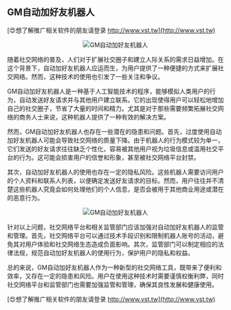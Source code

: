 ## **GM自动加好友机器人**

[😍想了解推广相关软件的朋友请登录 http://www.vst.tw](http://www.vst.tw)

 <center><img src="https://vst.tw/MP4/tuiguang/png/3.png" alt="GM自动加好友机器人"></center>

随着社交网络的普及，人们对于扩展社交圈子和建立人际关系的需求日益增加。在这个背景下，自动加好友机器人应运而生，为用户提供了一种便捷的方式来扩展社交网络。然而，这种技术的使用也引发了一些关注和争议。

GM自动加好友机器人是一种基于人工智能技术的程序，能够模拟人类用户的行为，自动发送好友请求并与其他用户建立联系。它的出现使得用户可以轻松地增加自己的社交圈子，节省了大量的时间和精力。尤其是对于那些需要频繁拓展社交网络的商务人士来说，这种机器人提供了一种有效的解决方案。

然而，GM自动加好友机器人也存在一些潜在的隐患和问题。首先，过度使用自动加好友机器人可能会导致社交网络的质量下降。由于机器人的行为模式较为单一，它们发送的好友请求往往缺乏个性化，容易被其他用户视为垃圾信息或滥用社交平台的行为。这可能会损害用户的信誉和形象，甚至被社交网络平台封禁。

其次，自动加好友机器人的使用也存在一定的隐私风险。这些机器人需要访问用户的个人资料和联系人列表，以便确定发送好友请求的目标。然而，用户往往并不清楚这些机器人究竟会如何处理他们的个人信息，是否会被用于其他商业用途或潜在的恶意行为。

 <center><img src="https://vst.tw/MP4/tuiguang/png/8.png" alt="GM自动加好友机器人"></center>

针对以上问题，社交网络平台和相关监管部门应该加强对自动加好友机器人的监管和管理。首先，社交网络平台可以通过技术手段识别和限制机器人账号的活动，避免其对用户体验和社交网络生态造成负面影响。其次，监管部门可以制定相应的法律法规，规范自动加好友机器人的使用行为，保护用户的隐私和权益。

总的来说，GM自动加好友机器人作为一种新型的社交网络工具，既带来了便利和效率，又存在一定的隐患和风险。用户在使用这种技术时需要谨慎权衡利弊，同时社交网络平台和监管部门也需要加强监管和管理，确保其良性发展和健康使用。

[😍想了解推广相关软件的朋友请登录 http://www.vst.tw](http://www.vst.tw)




